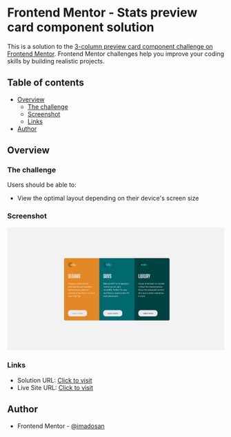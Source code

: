 # Frontend Mentor - Stats preview card component solution

This is a solution to the [3-column preview card component challenge on Frontend Mentor](https://www.frontendmentor.io/challenges/3column-preview-card-component-pH92eAR2-). Frontend Mentor challenges help you improve your coding skills by building realistic projects.

## Table of contents

- [Overview](#overview)
  - [The challenge](#the-challenge)
  - [Screenshot](#screenshot)
  - [Links](#links)
- [Author](#author)

## Overview

### The challenge

Users should be able to:

- View the optimal layout depending on their device's screen size

### Screenshot

![Screenshot of the site](./images/screenshot.png)

### Links

- Solution URL: [Click to visit](https://www.frontendmentor.io/solutions/3column-preview-card-component-KFP3KCTer0)
- Live Site URL: [Click to visit](https://imadosan.github.io/3-column-preview-card-component/)

## Author

- Frontend Mentor - [@imadosan](https://www.frontendmentor.io/profile/imadosan)
